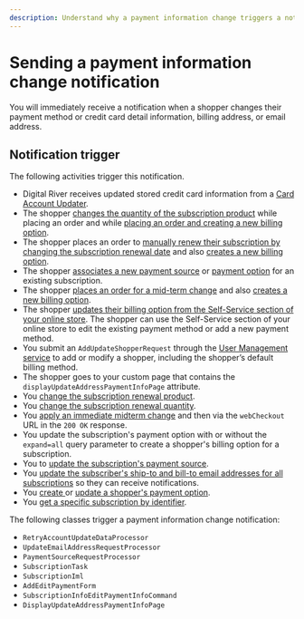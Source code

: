 ```yaml
---
description: Understand why a payment information change triggers a notification.
---
```


# Sending a payment information change notification

You will immediately receive a notification when a shopper changes their payment method or credit card detail information, billing address, or email address.

## Notification trigger

The following activities trigger this notification.

* Digital River receives updated stored credit card information from a [Card Account Updater](card-account-updater.md).
* The shopper [changes the quantity of the subscription product](../../../common-shopper-and-admin-apis/subscriptions/reducing-the-quantity-of-a-subscription.md) while placing an order and while [placing an order and creating a new billing option](../../../common-shopper-and-admin-apis/subscriptions/associating-a-new-billing-option-to-an-existing-subscription.md).
* The shopper places an order to [manually renew their subscription by changing the subscription renewal date](../updating-the-subscription-renewal-date.md) and also [creates a new billing option](../../../common-shopper-and-admin-apis/subscriptions/associating-a-new-billing-option-to-an-existing-subscription.md#payment-option).
* The shopper [associates a new payment source](../../../common-shopper-and-admin-apis/subscriptions/associating-a-new-billing-option-to-an-existing-subscription.md#payment-source) or [payment option](../../../common-shopper-and-admin-apis/subscriptions/associating-a-new-billing-option-to-an-existing-subscription.md#payment-option) for an existing subscription.
* The shopper [places an order for a mid-term change](../applying-a-midterm-change-with-price-override.md) and also [creates a new billing option](../../../common-shopper-and-admin-apis/subscriptions/associating-a-new-billing-option-to-an-existing-subscription.md#payment-source).
* The shopper [updates their billing option from the Self-Service section of your online store](https://help.digitalriver.com/help/gc/Customer-Service/Customer-service.htm#CustomerSelfService). The shopper can use the Self-Service section of your online store to edit the existing payment method or add a new payment method.&#x20;
* You submit an `AddUpdateShopperRequest` through the [User Management service](../../../shopper-apis/shoppers/managing-shoppers/user-management.md) to add or modify a shopper, including the shopper’s default billing method.
* The shopper goes to your custom page that contains the `displayUpdateAddressPaymentInfoPage` attribute.
* You [change the subscription renewal product](../changing-the-subscription-renewal-product.md).
* You [change the subscription renewal quantity](../../../common-shopper-and-admin-apis/subscriptions/changing-the-subscription-renewal-quantity.md).
* You [apply an immediate midterm change](../applying-an-immediate-midterm-change.md) and then via the `webCheckout` URL in the `200 OK` response.
* You update the subscription's payment option with or without the `expand=all` query parameter to create a shopper's billing option for a subscription.&#x20;
* You to [update the subscription's payment source](../../../common-shopper-and-admin-apis/subscriptions/updating-the-subscriptions-payment-source.md).
* You [update the subscriber's ship-to and bill-to email addresses for all subscriptions](../../../general-resources/common-shoppers-and-admin-apis-reference/subscriptions/updating-the-subscribers-email-address.md#updating-the-subscribers-email-address-for-all-subscriptions) so they can receive notifications.&#x20;
* You [create ](../../../shopper-apis/shoppers/retrieving-sources.md#creating-shopper-payment-options)or [update a shopper's payment option](../../../shopper-apis/shoppers/retrieving-sources.md#updating-the-shoppers-payment-options).
* You [get a specific subscription by identifier](../../../common-shopper-and-admin-apis/subscriptions/getting-a-subscription-by-identifier.md).

The following classes trigger a payment information change notification:

* `RetryAccountUpdateDataProcessor`
* `UpdateEmailAddressRequestProcessor`
* `PaymentSourceRequestProcessor`
* `SubscriptionTask`
* `SubscriptionIml`
* `AddEditPaymentForm`
* `SubscriptionInfoEditPaymentInfoCommand`
* `DisplayUpdateAddressPaymentInfoPage`
